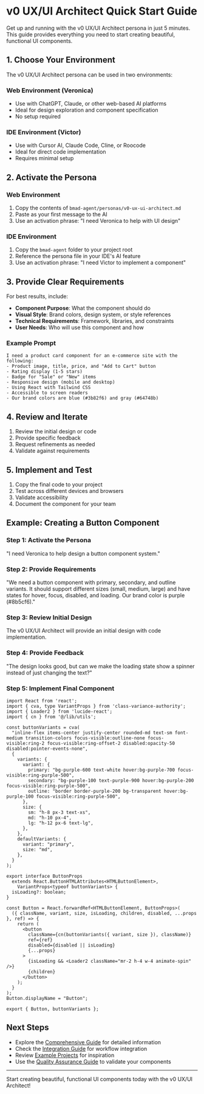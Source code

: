 ﻿# v0 UX/UI Architect Quick Start Guide

Get up and running with the v0 UX/UI Architect persona in just 5 minutes. This guide provides everything you need to start creating beautiful, functional UI components.

## 1. Choose Your Environment

The v0 UX/UI Architect persona can be used in two environments:

### Web Environment (Veronica)
- Use with ChatGPT, Claude, or other web-based AI platforms
- Ideal for design exploration and component specification
- No setup required

### IDE Environment (Victor)
- Use with Cursor AI, Claude Code, Cline, or Roocode
- Ideal for direct code implementation
- Requires minimal setup

## 2. Activate the Persona

### Web Environment
1. Copy the contents of `bmad-agent/personas/v0-ux-ui-architect.md`
2. Paste as your first message to the AI
3. Use an activation phrase: "I need Veronica to help with UI design"

### IDE Environment
1. Copy the `bmad-agent` folder to your project root
2. Reference the persona file in your IDE's AI feature
3. Use an activation phrase: "I need Victor to implement a component"

## 3. Provide Clear Requirements

For best results, include:

- **Component Purpose**: What the component should do
- **Visual Style**: Brand colors, design system, or style references
- **Technical Requirements**: Framework, libraries, and constraints
- **User Needs**: Who will use this component and how

### Example Prompt

```
I need a product card component for an e-commerce site with the following:
- Product image, title, price, and "Add to Cart" button
- Rating display (1-5 stars)
- Badge for "Sale" or "New" items
- Responsive design (mobile and desktop)
- Using React with Tailwind CSS
- Accessible to screen readers
- Our brand colors are blue (#3b82f6) and gray (#64748b)
```

## 4. Review and Iterate

1. Review the initial design or code
2. Provide specific feedback
3. Request refinements as needed
4. Validate against requirements

## 5. Implement and Test

1. Copy the final code to your project
2. Test across different devices and browsers
3. Validate accessibility
4. Document the component for your team

## Example: Creating a Button Component

### Step 1: Activate the Persona

"I need Veronica to help design a button component system."

### Step 2: Provide Requirements

"We need a button component with primary, secondary, and outline variants. It should support different sizes (small, medium, large) and have states for hover, focus, disabled, and loading. Our brand color is purple (#8b5cf6)."

### Step 3: Review Initial Design

The v0 UX/UI Architect will provide an initial design with code implementation.

### Step 4: Provide Feedback

"The design looks good, but can we make the loading state show a spinner instead of just changing the text?"

### Step 5: Implement Final Component

```tsx
import React from 'react';
import { cva, type VariantProps } from 'class-variance-authority';
import { Loader2 } from 'lucide-react';
import { cn } from '@/lib/utils';

const buttonVariants = cva(
  "inline-flex items-center justify-center rounded-md text-sm font-medium transition-colors focus-visible:outline-none focus-visible:ring-2 focus-visible:ring-offset-2 disabled:opacity-50 disabled:pointer-events-none",
  {
    variants: {
      variant: {
        primary: "bg-purple-600 text-white hover:bg-purple-700 focus-visible:ring-purple-500",
        secondary: "bg-purple-100 text-purple-900 hover:bg-purple-200 focus-visible:ring-purple-500",
        outline: "border border-purple-200 bg-transparent hover:bg-purple-100 focus-visible:ring-purple-500",
      },
      size: {
        sm: "h-8 px-3 text-xs",
        md: "h-10 px-4",
        lg: "h-12 px-6 text-lg",
      },
    },
    defaultVariants: {
      variant: "primary",
      size: "md",
    },
  }
);

export interface ButtonProps
  extends React.ButtonHTMLAttributes<HTMLButtonElement>,
    VariantProps<typeof buttonVariants> {
  isLoading?: boolean;
}

const Button = React.forwardRef<HTMLButtonElement, ButtonProps>(
  ({ className, variant, size, isLoading, children, disabled, ...props }, ref) => {
    return (
      <button
        className={cn(buttonVariants({ variant, size }), className)}
        ref={ref}
        disabled={disabled || isLoading}
        {...props}
      >
        {isLoading && <Loader2 className="mr-2 h-4 w-4 animate-spin" />}
        {children}
      </button>
    );
  }
);
Button.displayName = "Button";

export { Button, buttonVariants };
```

## Next Steps

- Explore the [Comprehensive Guide](./v0-ux-ui-architect-comprehensive-guide.md) for detailed information
- Check the [Integration Guide](./v0-ux-ui-architect-integration-guide.md) for workflow integration
- Review [Example Projects](../examples/) for inspiration
- Use the [Quality Assurance Guide](./v0-ux-ui-architect-quality-assurance.md) to validate your components

---

Start creating beautiful, functional UI components today with the v0 UX/UI Architect!
